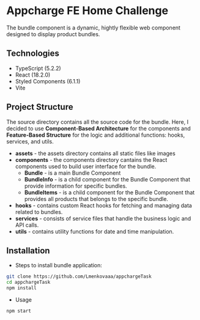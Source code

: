 # Appcharge FE Home Challenge

The bundle component is a dynamic, hightly flexible web component designed to display product bundles.

## Technologies

- TypeScript (5.2.2)
- React (18.2.0)
- Styled Components (6.1.1)
- Vite

## Project Structure

The source directory contains all the source code for the bundle. Here, I decided to use **Component-Based Architecture** for the components and **Feature-Based Structure** for the logic and additional functions: hooks, services, and utils.

- <b>assets</b> - the assets directory contains all static files like images
- <b>components</b> - the components directory cantains the React components used to build user interface for the bundle.
  - <b>Bundle</b> - is a main Bundle Component
  - <b>BundleInfo</b> - is a child component for the Bundle Component that provide information for specific bundles.
  - <b>BundleItems</b> - is a child component for the Bundle Component that provides all products that belongs to the specific bundle.
- <b>hooks</b> - сontains custom React hooks for fetching and managing data related to bundles.
- <b>services</b> - сonsists of service files that handle the business logic and API calls.
- <b>utils</b> - contains utility functions for date and time manipulation.

## Installation

- Steps to install bundle application:

```bash
git clone https://github.com/Lmenkovaaa/appchargeTask
cd appchargeTask
npm install
```

- Usage

```bash
npm start
```
